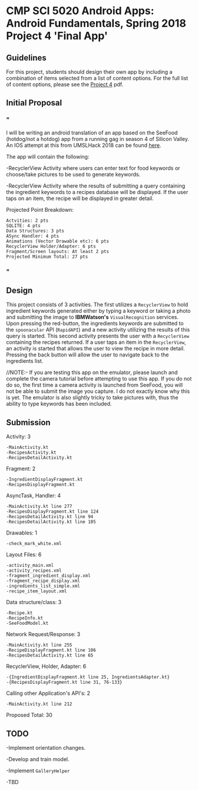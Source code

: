 # CMP SCI 5020 Android Apps: Android Fundamentals, Spring 2018 Project 4 'Final App'

## Guidelines

For this project, students should design their own app by including a combination of items selected from a list of content options. For the full list of content options, please see the [Project 4](https://github.com/hommg/SeeFoodAndroid/blob/master/Project_4.pdf) pdf.

## Initial Proposal
### "
I will be writing an android translation of an app based on the SeeFood (hotdog/not a hotdog) app from a running gag in season 4 of Silicon Valley. An IOS attempt at this from UMSLHack 2018 can be found [here](https://github.com/hommg/SeeFood).

The app will contain the following:

-RecyclerView Activity where users can enter text for food keywords or choose/take pictures to be used to generate keywords.

-RecyclerView Activity where the results of submitting a query containing the ingredient keywords to a recipes database will be displayed. If the user taps on an item, the recipe will be displayed in greater detail.

Projected Point Breakdown:

    Actvities: 2 pts
    SQLITE: 4 pts
    Data Structures: 3 pts
    ASync Handler: 4 pts
    Animations (Vector Drawable etc): 6 pts
    RecyclerView Holder/Adapter: 6 pts
    Fragment/Screen layouts: At least 2 pts
    Projected Minimum Total: 27 pts
### "

## Design

This project consists of 3 activities. The first utilizes a `RecyclerView` to hold ingredient keywords generated either by typing a keyword or taking a photo and submitting the image to **IBMWatson's** `VisualRecognition` services. Upon pressing the red-button, the ingredients keywords are submitted to the `spoonacular` API (`RapidAPI`) and a new activity utilizing the results of this query is started. This second activity presents the user with a  `RecyclerView` containing the recipes returned. If a user taps an item in the `RecyclerView`, an activity is started that allows the user to view the recipe in more detail. Pressing the back button will allow the user to navigate back to the ingredients list.

//NOTE:- If you are testing this app on the emulator, please launch and complete the camera tutorial before attempting to use this app. If you do not do so, the first time a camera activity is launched from SeeFood, you will not be able to submit the image you capture. I do not exactly know why this is yet. The emulator is also slightly tricky to take pictures with, thus the ability to type keywords has been included.

## Submission

Activity: 3

    -MainActivity.kt
    -RecipesActivity.kt
    -RecipesDetailActivity.kt
    
Fragment: 2

    -IngredientDisplayFragment.kt
    -RecipesDisplayFragment.kt
    
AsyncTask, Handler: 4

    -MainActivity.kt line 277
    -RecipesDisplayFragment.kt line 124
    -RecipesDetailActivity.kt line 94
    -RecipesDetailActivity.kt line 105
    
Drawables: 1

    -check_mark_white.xml
    
Layout Files: 6

    -activity_main.xml
    -activity_recipes.xml
    -fragment_ingredient_display.xml
    -fragment_recipe_display.xml
    -ingredients_list_simple.xml
    -recipe_item_layout.xml
    
Data structure/class: 3

    -Recipe.kt
    -RecipeInfo.kt
    -SeeFoodModel.kt
    
Network Request/Response: 3

    -MainActivity.kt line 255
    -RecipeDisplayFragment.kt line 106
    -RecipesDetailActivity.kt line 65
    
RecyclerView, Holder, Adapter: 6

    -{IngredientDisplayFragment.kt line 25, IngredientsAdapter.kt}
    -{RecipesDisplayFragment.kt line 31, 76-133}
    
Calling other Application's API's: 2

    -MainActivity.kt line 212
    
Proposed Total: 30

## TODO

-Implement orientation changes.

-Develop and train model.

-Implement `GalleryHelper`

-TBD


